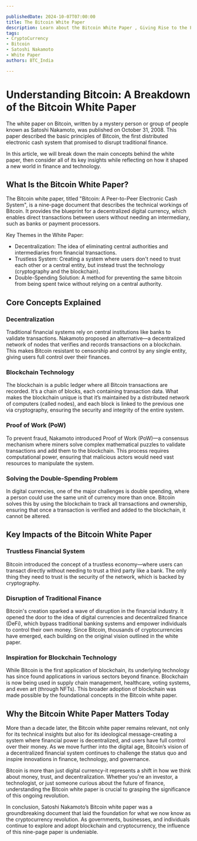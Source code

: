 ```yaml
---

publishedDate: 2024-10-07T07:00:00
title: The Bitcoin White Paper
description: Learn about the Bitcoin White Paper , Giving Rise to the First CryptoCurrency
tags:
- CryptoCurrency
- Bitcoin
- Satoshi Nakamoto
- White Paper
authors: BTC_India

---
```

# Understanding Bitcoin: A Breakdown of the Bitcoin White Paper

The white paper on Bitcoin, written by a mystery person or group of people known as Satoshi Nakamoto, was published on October 31, 2008. This paper described the basic principles of Bitcoin, the first distributed electronic cash system that promised to disrupt traditional finance.

In this article, we will break down the main concepts behind the white paper, then consider all of its key insights while reflecting on how it shaped a new world in finance and technology.

## What Is the Bitcoin White Paper?

The Bitcoin white paper, titled "Bitcoin: A Peer-to-Peer Electronic Cash System", is a nine-page document that describes the technical workings of Bitcoin. It provides the blueprint for a decentralized digital currency, which enables direct transactions between users without needing an intermediary, such as banks or payment processors.

Key Themes in the White Paper:
- Decentralization: The idea of eliminating central authorities and intermediaries from financial transactions.
- Trustless System: Creating a system where users don't need to trust each other or a central entity, but instead trust the technology (cryptography and the blockchain).
- Double-Spending Solution: A method for preventing the same bitcoin from being spent twice without relying on a central authority.

## Core Concepts Explained

### Decentralization

Traditional financial systems rely on central institutions like banks to validate transactions. Nakamoto proposed an alternative—a decentralized network of nodes that verifies and records transactions on a blockchain. This makes Bitcoin resistant to censorship and control by any single entity, giving users full control over their finances.

### Blockchain Technology

The blockchain is a public ledger where all Bitcoin transactions are recorded. It’s a chain of blocks, each containing transaction data. What makes the blockchain unique is that it’s maintained by a distributed network of computers (called nodes), and each block is linked to the previous one via cryptography, ensuring the security and integrity of the entire system.

### Proof of Work (PoW)

To prevent fraud, Nakamoto introduced Proof of Work (PoW)—a consensus mechanism where miners solve complex mathematical puzzles to validate transactions and add them to the blockchain. This process requires computational power, ensuring that malicious actors would need vast resources to manipulate the system.

### Solving the Double-Spending Problem

In digital currencies, one of the major challenges is double spending, where a person could use the same unit of currency more than once. Bitcoin solves this by using the blockchain to track all transactions and ownership, ensuring that once a transaction is verified and added to the blockchain, it cannot be altered.

## Key Impacts of the Bitcoin White Paper

### Trustless Financial System

Bitcoin introduced the concept of a trustless economy—where users can transact directly without needing to trust a third party like a bank. The only thing they need to trust is the security of the network, which is backed by cryptography.

### Disruption of Traditional Finance

Bitcoin's creation sparked a wave of disruption in the financial industry. It opened the door to the idea of digital currencies and decentralized finance (DeFi), which bypass traditional banking systems and empower individuals to control their own money. Since Bitcoin, thousands of cryptocurrencies have emerged, each building on the original vision outlined in the white paper.

### Inspiration for Blockchain Technology

While Bitcoin is the first application of blockchain, its underlying technology has since found applications in various sectors beyond finance. Blockchain is now being used in supply chain management, healthcare, voting systems, and even art (through NFTs). This broader adoption of blockchain was made possible by the foundational concepts in the Bitcoin white paper.

## Why the Bitcoin White Paper Matters Today

More than a decade later, the Bitcoin white paper remains relevant, not only for its technical insights but also for its ideological message-creating a system where financial power is decentralized, and users have full control over their money. As we move further into the digital age, Bitcoin’s vision of a decentralized financial system continues to challenge the status quo and inspire innovations in finance, technology, and governance.

Bitcoin is more than just digital currency-it represents a shift in how we think about money, trust, and decentralization. Whether you're an investor, a technologist, or just someone curious about the future of finance, understanding the Bitcoin white paper is crucial to grasping the significance of this ongoing revolution.

In conclusion, Satoshi Nakamoto’s Bitcoin white paper was a groundbreaking document that laid the foundation for what we now know as the cryptocurrency revolution. As governments, businesses, and individuals continue to explore and adopt blockchain and cryptocurrency, the influence of this nine-page paper is undeniable.


